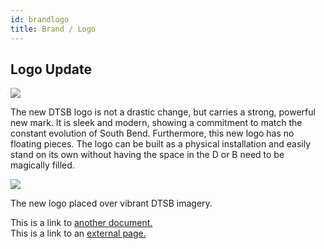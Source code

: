 ```yaml
---
id: brandlogo
title: Brand / Logo
---
```


## Logo Update

<img class="downloadable" src="../img/LogoUpdate.png">

The new DTSB logo is not a drastic change, but carries a strong, powerful new mark. It is sleek and modern, showing a commitment to match the constant evolution of South Bend.
Furthermore, this new logo has no floating pieces. The logo can be built as a physical installation and easily stand on its own without having the space in the D or B need to be magically filled.

<img class="" src="../img/newLogoExample.jpg">
<p class="descriptionText">The new logo placed over vibrant DTSB imagery.</p>

This is a link to [another document.](colors.md)  
This is a link to an [external page.](http://www.example.com)
